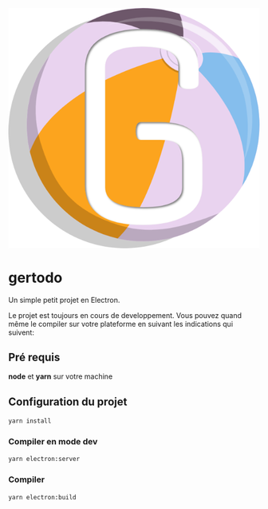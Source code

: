![Mon ballon](/src/assets/logoG.png)

# gertodo

Un simple petit projet en Electron.

Le projet est toujours en cours de developpement. Vous pouvez quand même le compiler sur votre plateforme en suivant les indications qui suivent:

## Pré requis

**node** et **yarn** sur votre machine

## Configuration du projet

``` zsh
yarn install
```

### Compiler en mode dev

``` zsh
yarn electron:server
```

### Compiler

``` zsh
yarn electron:build
```


